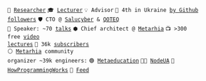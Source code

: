 <code>🔭 [Researcher](https://linkedin.com/in/shemsedinov)</code>
<code>🎓 [Lecturer](https://github.com/HowProgrammingWorks/Index)</code>
<code>💡 Advisor</code>
<code>👷 4th in Ukraine [by Github followers](https://github.com/search?q=location%3Aukraine)</code>
<code>🛡️ CTO @ [Salucyber](https://salucyber.com/) & [QOTEQ](https://qoteq.com/)</code><br>
<code>📢 Speaker: ~70 [talks](https://github.com/HowProgrammingWorks/Index/blob/master/Courses/Talks.md)</code>
<code>⬢ Chief architect @ [Metarhia](https://github.com/metarhia)</code>
<code>📺 >300 free [video lectures](https://www.youtube.com/TimurShemsedinov)</code>
<code>🔔 36k [subscribers](https://youtube.com/TimurShemsedinov)</code><br>
<code>⚪ [Metarhia](https://metarhia.com/) community organizer ~39k engineers:</code>
<code>🟢 [Metaeducation](https://github.com/meta-edu/Index/blob/main/Docs/The-Concept-RU.md)</code>
<code>👨‍💻 [NodeUA](https://www.meetup.com/NodeUA/)</code>
<code>🌱 [HowProgrammingWorks](https://www.meetup.com/HowProgrammingWorks/)</code>
<code>🥪 [Feed](https://github.com/tshemsedinov/feed)</code>
